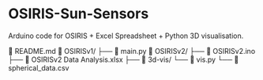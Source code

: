 # OSIRIS-Sun-Sensors

Arduino code for OSIRIS + Excel Spreadsheet + Python 3D visualisation.

📄 README.md
📁 OSIRISv1/
├── 📄 main.py
📁 OSIRISv2/
├── 📄 OSIRISv2.ino
├── 📄 OSIRISv2 Data Analysis.xlsx
├── 📁 3d-vis/
    └── 📄 vis.py
    └── 📄 spherical_data.csv
